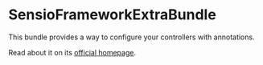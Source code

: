 SensioFrameworkExtraBundle
==========================

This bundle provides a way to configure your controllers with annotations.

Read about it on its [official homepage](http://bundles.symfony-reloaded.org/frameworkextrabundle/).
